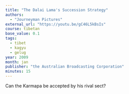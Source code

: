 ```yaml
---
title: "The Dalai Lama's Succession Strategy"
authors:
  - "Journeyman Pictures"
external_url: "https://youtu.be/gC46L5kBsIs"
course: tibetan
base_value: 0.1
tags:
  - tibet
  - kagyu
  - gelug
year: 2009
month: jan
publisher: "the Australian Broadcasting Corporation"
minutes: 15
---
```


Can the Karmapa be accepted by his rival sect?
